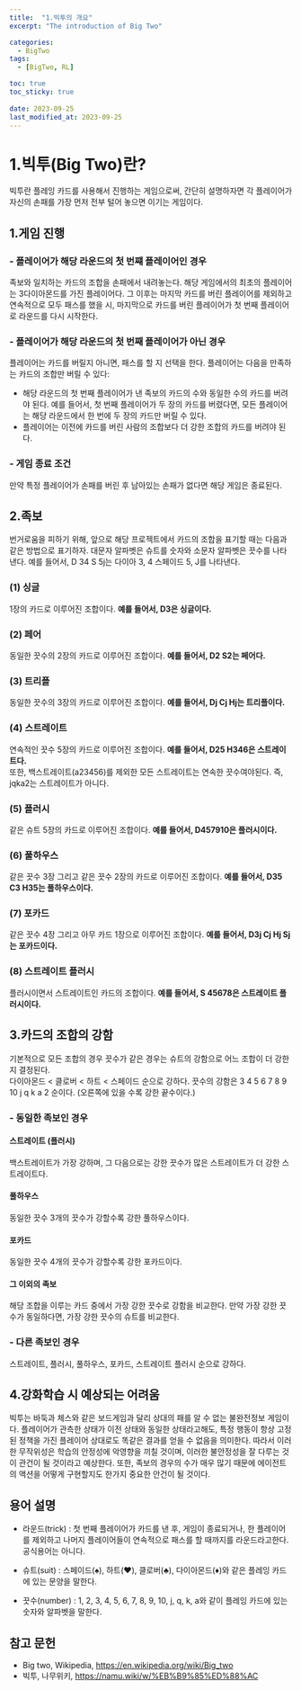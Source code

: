```yaml
---
title:  "1.빅투의 개요"
excerpt: "The introduction of Big Two"

categories:
  - BigTwo
tags:
  - [BigTwo, RL]

toc: true
toc_sticky: true
 
date: 2023-09-25
last_modified_at: 2023-09-25
---
```


# 1.빅투(Big Two)란?

빅투란 플레잉 카드를 사용해서 진행하는 게임으로써, 간단히 설명하자면 각 플레이어가 자신의 손패를 가장 먼저 전부 털어 놓으면 이기는 게임이다.


## 1.게임 진행

### - 플레이어가 해당 라운드의 첫 번쨰 플레이어인 경우

족보와 일치하는 카드의 조합을 손패에서 내려놓는다. 해당 게임에서의 최초의 플레이어는 3다이아몬드를 가진 플레이어다. 그 이후는 마지막 카드를 버린 플레이어를 제외하고 연속적으로 모두 패스를 했을 시, 마지막으로 카드를 버린 플레이어가 첫 번째 플레이어로 라운드를 다시 시작한다.


### - 플레이어가 해당 라운드의 첫 번째 플레이어가 아닌 경우

플레이어는 카드를 버릴지 아니면, 패스를 할 지 선택을 한다. 플레이어는 다음을 만족하는 카드의 조합만 버릴 수 있다:

- 해당 라운드의 첫 번째 플레이어가 낸 족보의 카드의 수와 동일한 수의 카드를 버려야 된다. 예를 들어서, 첫 번째 플레이어가 두 장의 카드를 버렸다면, 모든 플레이어는 해당 라운드에서 한 번에 두 장의 카드만 버릴 수 있다.
- 플레이어는 이전에 카드를 버린 사람의 조합보다 더 강한 조합의 카드를 버려야 된다.


### - 게임 종료 조건
만약 특정 플레이어가 손패를 버린 후 남아있는 손패가 없다면 해당 게임은 종료된다.

## 2.족보

번거로움을 피하기 위해, 앞으로 해당 프로젝트에서 카드의 조합을 표기할 때는 다음과 같은 방법으로 표기하자.
대문자 알파벳은 슈트를 숫자와 소문자 알파벳은 끗수를 나타낸다. 예를 들어서, D 34 S 5j는 다이아 3, 4 스페이드 5, J를 나타낸다.

### (1) 싱글

1장의 카드로 이루어진 조합이다. **예를 들어서, D3은 싱글이다.**
### (2) 페어

동일한 끗수의 2장의 카드로 이루어진 조합이다. **예를 들어서, D2 S2는 페어다.**

### (3) 트리플

동일한 끗수의 3장의 카드로 이루어진 조합이다. **예를 들어서, Dj Cj Hj는 트리플이다.**

### (4) 스트레이트

연속적인 끗수 5장의 카드로 이루어진 조합이다. **예를 들어서, D25 H346은 스트레이트다.** </br>또한, 백스트레이트(a23456)를 제외한 모든 스트레이트는 연속한 끗수여야된다. 즉, jqka2는 스트레이트가 아니다.

### (5) 플러시

같은 슈트 5장의 카드로 이루어진 조합이다. **예를 들어서, D457910은 플러시이다.**

### (6) 풀하우스

같은 끗수 3장 그리고 같은 끗수 2장의 카드로 이루어진 조합이다. **예를 들어서, D35 C3 H35는 풀하우스이다.**

### (7) 포카드

같은 끗수 4장 그리고 아무 카드 1장으로 이루어진 조합이다. **예를 들어서, D3j Cj Hj Sj는 포카드이다.**

### (8) 스트레이트 플러시

플러시이면서 스트레이트인 카드의 조합이다. **예를 들어서, S 45678은 스트레이트 플러시이다.**

## 3.카드의 조합의 강함

기본적으로 모든 조합의 경우 끗수가 같은 경우는 슈트의 강함으로 어느 조합이 더 강한지 결정된다.</br> 다이아몬드 < 클로버 < 하트 < 스페이드 순으로 강하다. 끗수의 강함은 3 4 5 6 7 8 9 10 j q k a 2 순이다. (오른쪽에 있을 수록 강한 끝수이다.)

### - 동일한 족보인 경우

#### 스트레이트 (플러시)
백스트레이트가 가장 강하며, 그 다음으로는 강한 끗수가 많은 스트레이트가 더 강한 스트레이트다. 

#### 풀하우스
동일한 끗수 3개의 끗수가 강할수록 강한 풀하우스이다.

#### 포카드
동일한 끗수 4개의 끗수가 강할수록 강한 포카드이다.

#### 그 이외의 족보
해당 조합을 이루는 카드 중에서 가장 강한 끗수로 강함을 비교한다. 만약 가장 강한 끗수가 동일하다면, 가장 강한 끗수의 슈트를 비교한다.


### - 다른 족보인 경우
스트레이트, 플러시, 풀하우스, 포카드, 스트레이트 플러시 순으로 강하다.


## 4.강화학습 시 예상되는 어려움
빅투는 바둑과 체스와 같은 보드게임과 달리 상대의 패를 알 수 없는 불완전정보 게임이다. 플레이어가 관측한 상태가 이전 상태와 동일한 상태라고해도, 특정 행동이 항상 고정된 정책을 가진 플레이어 상대로도 똑같은 결과를 얻을 수 없음을 의미한다. 따라서 이러한 무작위성은 학습의 안정성에 악영향을 끼칠 것이며, 이러한 불안정성을 잘 다루는 것이 관건이 될 것이라고 예상한다. 또한, 족보의 경우의 수가 매우 많기 때문에 에이전트의 액션을 어떻게 구현할지도 한가지 중요한 안건이 될 것이다.

## 용어 설명

- 라운드(trick) : 첫 번째 플레이어가 카드를 낸 후, 게임이 종료되거나, 한 플레이어를 제외하고 나머지 플레이어들이 연속적으로 패스를 할 때까지를 라운드라고한다. 공식용어는 아니다.

- 슈트(suit) : 스페이드(♠), 하트(♥), 클로버(♣), 다이아몬드(♦)와 같은 플레잉 카드에 있는 문양을 말한다. 

- 끗수(number) : 1, 2, 3, 4, 5, 6, 7, 8, 9, 10, j, q, k, a와 같이 플레잉 카드에 있는 숫자와 알파벳을 말한다. 

## 참고 문헌

- Big two, Wikipedia, https://en.wikipedia.org/wiki/Big_two
- 빅투, 나무위키, https://namu.wiki/w/%EB%B9%85%ED%88%AC